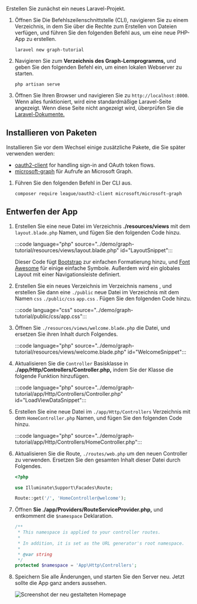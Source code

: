 <!-- markdownlint-disable MD002 MD041 -->

Erstellen Sie zunächst ein neues Laravel-Projekt.

1. Öffnen Sie Die Befehlszeilenschnittstelle (CLI), navigieren Sie zu einem Verzeichnis, in dem Sie über die Rechte zum Erstellen von Dateien verfügen, und führen Sie den folgenden Befehl aus, um eine neue PHP-App zu erstellen.

    ```Shell
    laravel new graph-tutorial
    ```

1. Navigieren Sie zum **Verzeichnis des Graph-Lernprogramms,** und geben Sie den folgenden Befehl ein, um einen lokalen Webserver zu starten.

    ```Shell
    php artisan serve
    ```

1. Öffnen Sie Ihren Browser und navigieren Sie zu `http://localhost:8000`. Wenn alles funktioniert, wird eine standardmäßige Laravel-Seite angezeigt. Wenn diese Seite nicht angezeigt wird, überprüfen Sie die [Laravel-Dokumente.](https://laravel.com/docs/8.x)

## <a name="install-packages"></a>Installieren von Paketen

Installieren Sie vor dem Wechsel einige zusätzliche Pakete, die Sie später verwenden werden:

- [oauth2-client](https://github.com/thephpleague/oauth2-client) for handling sign-in and OAuth token flows.
- [microsoft-graph](https://github.com/microsoftgraph/msgraph-sdk-php) für Aufrufe an Microsoft Graph.

1. Führen Sie den folgenden Befehl in Der CLI aus.

    ```Shell
    composer require league/oauth2-client microsoft/microsoft-graph
    ```

## <a name="design-the-app"></a>Entwerfen der App

1. Erstellen Sie eine neue Datei im Verzeichnis **./resources/views** mit dem `layout.blade.php` Namen, und fügen Sie den folgenden Code hinzu.

    :::code language="php" source="../demo/graph-tutorial/resources/views/layout.blade.php" id="LayoutSnippet":::

    Dieser Code fügt [Bootstrap](http://getbootstrap.com/) zur einfachen Formatierung hinzu, und [Font Awesome](https://fontawesome.com/) für einige einfache Symbole. Außerdem wird ein globales Layout mit einer Navigationsleiste definiert.

1. Erstellen Sie ein neues Verzeichnis im Verzeichnis namens , und erstellen Sie dann eine `./public` neue Datei im Verzeichnis mit dem Namen `css` `./public/css` `app.css` . Fügen Sie den folgenden Code hinzu.

    :::code language="css" source="../demo/graph-tutorial/public/css/app.css":::

1. Öffnen Sie `./resources/views/welcome.blade.php` die Datei, und ersetzen Sie ihren Inhalt durch Folgendes.

    :::code language="php" source="../demo/graph-tutorial/resources/views/welcome.blade.php" id="WelcomeSnippet":::

1. Aktualisieren Sie die `Controller` Basisklasse in **./app/Http/Controllers/Controller.php,** indem Sie der Klasse die folgende Funktion hinzufügen.

    :::code language="php" source="../demo/graph-tutorial/app/Http/Controllers/Controller.php" id="LoadViewDataSnippet":::

1. Erstellen Sie eine neue Datei im `./app/Http/Controllers` Verzeichnis mit dem `HomeController.php` Namen, und fügen Sie den folgenden Code hinzu.

    :::code language="php" source="../demo/graph-tutorial/app/Http/Controllers/HomeController.php":::

1. Aktualisieren Sie die Route, `./routes/web.php` um den neuen Controller zu verwenden. Ersetzen Sie den gesamten Inhalt dieser Datei durch Folgendes.

    ```php
    <?php

    use Illuminate\Support\Facades\Route;

    Route::get('/', 'HomeController@welcome');
    ```

1. Öffnen **Sie ./app/Providers/RouteServiceProvider.php,** und entkomment die `$namespace` Deklaration.

    ```php
    /**
     * This namespace is applied to your controller routes.
     *
     * In addition, it is set as the URL generator's root namespace.
     *
     * @var string
     */
    protected $namespace = 'App\Http\Controllers';
    ```

1. Speichern Sie alle Änderungen, und starten Sie den Server neu. Jetzt sollte die App ganz anders aussehen.

    ![Screenshot der neu gestalteten Homepage](./images/create-app-01.png)
